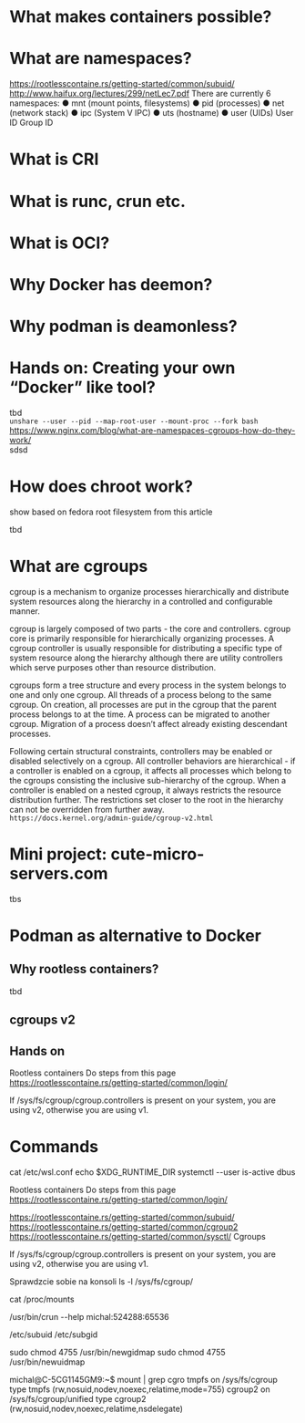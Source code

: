 # What makes containers possible?
# What are namespaces?
https://rootlesscontaine.rs/getting-started/common/subuid/
http://www.haifux.org/lectures/299/netLec7.pdf
There are currently 6 namespaces: ● mnt (mount points, filesystems) ● pid (processes) ● net (network stack) ● ipc (System V IPC) ● uts (hostname) ● user (UIDs)
User ID
Group ID

# What is CRI
# What is runc, crun etc.
# What is OCI?
# Why Docker has deemon?
# Why podman is deamonless?

# Hands on: Creating your own “Docker” like tool?
tbd  
```unshare --user --pid --map-root-user --mount-proc --fork bash```  
https://www.nginx.com/blog/what-are-namespaces-cgroups-how-do-they-work/  
sdsd

# How does chroot work?
show based on fedora root filesystem from this article

tbd
# What are cgroups
cgroup is a mechanism to organize processes hierarchically and distribute system resources along the hierarchy in a controlled and configurable manner.

cgroup is largely composed of two parts - the core and controllers. cgroup core is primarily responsible for hierarchically organizing processes. A cgroup controller is usually responsible for distributing a specific type of system resource along the hierarchy although there are utility controllers which serve purposes other than resource distribution.

cgroups form a tree structure and every process in the system belongs to one and only one cgroup. All threads of a process belong to the same cgroup. On creation, all processes are put in the cgroup that the parent process belongs to at the time. A process can be migrated to another cgroup. Migration of a process doesn’t affect already existing descendant processes.

Following certain structural constraints, controllers may be enabled or disabled selectively on a cgroup. All controller behaviors are hierarchical - if a controller is enabled on a cgroup, it affects all processes which belong to the cgroups consisting the inclusive sub-hierarchy of the cgroup. When a controller is enabled on a nested cgroup, it always restricts the resource distribution further. The restrictions set closer to the root in the hierarchy can not be overridden from further away.  
`https://docs.kernel.org/admin-guide/cgroup-v2.html`

# Mini project: cute-micro-servers.com
tbs

# Podman as alternative to Docker

## Why rootless containers?
tbd

## cgroups v2
## Hands on
Rootless containers
Do steps from this page
https://rootlesscontaine.rs/getting-started/common/login/

If /sys/fs/cgroup/cgroup.controllers is present on your system, you are using v2, otherwise you are using v1.




# Commands

cat /etc/wsl.conf
echo $XDG_RUNTIME_DIR
systemctl --user is-active dbus

Rootless containers
Do steps from this page
https://rootlesscontaine.rs/getting-started/common/login/

https://rootlesscontaine.rs/getting-started/common/subuid/
https://rootlesscontaine.rs/getting-started/common/cgroup2
https://rootlesscontaine.rs/getting-started/common/sysctl/
Cgroups

If /sys/fs/cgroup/cgroup.controllers is present on your system, you are using v2, otherwise you are using v1.

Sprawdzcie sobie na konsoli
ls -l /sys/fs/cgroup/

cat /proc/mounts

/usr/bin/crun --help
michal:524288:65536

/etc/subuid
/etc/subgid

sudo chmod 4755 /usr/bin/newgidmap
sudo chmod 4755 /usr/bin/newuidmap


michal@C-5CG1145GM9:~$ mount | grep cgro
tmpfs on /sys/fs/cgroup type tmpfs (rw,nosuid,nodev,noexec,relatime,mode=755)
cgroup2 on /sys/fs/cgroup/unified type cgroup2 (rw,nosuid,nodev,noexec,relatime,nsdelegate)
